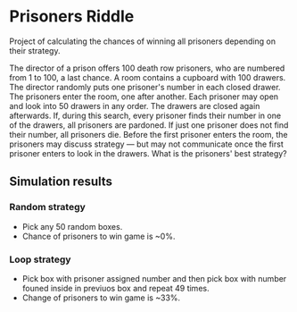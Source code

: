 # Prisoners Riddle
Project of calculating the chances of winning all prisoners depending on their strategy.

The director of a prison offers 100 death row prisoners, who are numbered from 1 to 100, a last chance. A room contains a cupboard with 100 drawers. The director randomly puts one prisoner's number in each closed drawer. The prisoners enter the room, one after another. Each prisoner may open and look into 50 drawers in any order. The drawers are closed again afterwards. If, during this search, every prisoner finds their number in one of the drawers, all prisoners are pardoned. If just one prisoner does not find their number, all prisoners die. Before the first prisoner enters the room, the prisoners may discuss strategy — but may not communicate once the first prisoner enters to look in the drawers. What is the prisoners' best strategy?

## Simulation results

### Random strategy
- Pick any 50 random boxes. 
- Chance of prisoners to win game is ~0%.

### Loop strategy 
- Pick box with prisoner assigned number and then pick box with number founed inside in previuos box and repeat 49 times.
- Change of prisoners to win game is ~33%.
  
